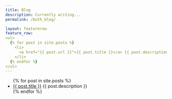 ```yaml
---
title: Blog
description: Currently writing...
permalink: /both_blog/

layout: featurerow
feature_row:
<ul>
  {% for post in site.posts %}
    <li>
      <a href="{{ post.url }}">{{ post.title }}</a> {{ post.description }}
    </li>
  {% endfor %}
</ul>
---
```


<ul>
  {% for post in site.posts %}
    <li>
      <a href="{{ post.url }}">{{ post.title }}</a> {{ post.description }}
    </li>
  {% endfor %}
</ul>